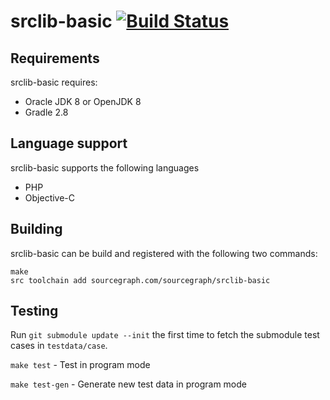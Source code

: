 # srclib-basic [![Build Status](https://travis-ci.org/alexsaveliev/srclib-basic.png?branch=master)](https://travis-ci.org/alexsaveliev/srclib-basic)

## Requirements

srclib-basic requires:

* Oracle JDK 8 or OpenJDK 8
* Gradle 2.8

## Language support

srclib-basic supports the following languages

* PHP
* Objective-C


## Building

srclib-basic can be build and registered with the following two commands:

    make
    src toolchain add sourcegraph.com/sourcegraph/srclib-basic

## Testing

Run `git submodule update --init` the first time to fetch the submodule test
cases in `testdata/case`.

`make test` - Test in program mode

`make test-gen` - Generate new test data in program mode
